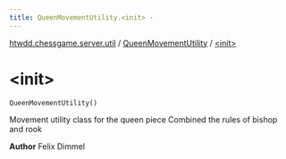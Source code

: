 ```yaml
---
title: QueenMovementUtility.<init> - 
---
```


[htwdd.chessgame.server.util](../index.html) / [QueenMovementUtility](index.html) / [&lt;init&gt;](./-init-.html)

# &lt;init&gt;

`QueenMovementUtility()`

Movement utility class for the queen piece
Combined the rules of bishop and rook

**Author**
Felix Dimmel

